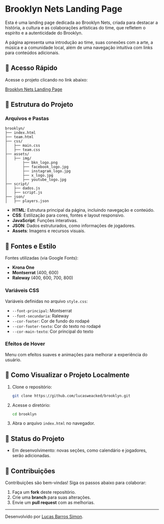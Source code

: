 # Brooklyn Nets Landing Page

Esta é uma landing page dedicada ao Brooklyn Nets, criada para destacar a história, a cultura e as colaborações artísticas do time, que refletem o espírito e a autenticidade do Brooklyn.

A página apresenta uma introdução ao time, suas conexões com a arte, a música e a comunidade local, além de uma navegação intuitiva com links para conteúdos adicionais.

## 🔗 Acesso Rápido

Acesse o projeto clicando no link abaixo:

[Brooklyn Nets Landing Page](https://lucasweacked.github.io/brooklyn/)

## 📁 Estrutura do Projeto

### Arquivos e Pastas

```
brooklyn/
├── index.html
├── team.html
├── css/
│   ├── main.css
│   ├── team.css
├── assets/
│   ├── img/
│       ├── bkn_logo.png
│       ├── facebook_logo.jpg
│       ├── instagram_logo.jpg
│       ├── x_logo.jpg
│       ├── youtube_logo.jpg
├── script/
│   ├── dados.js
│   ├── script.js
├── json/
│   ├── players.json
```

- **HTML**: Estrutura principal da página, incluindo navegação e conteúdo.
- **CSS**: Estilização para cores, fontes e layout responsivo.
- **JavaScript**: Funções interativas.
- **JSON**: Dados estruturados, como informações de jogadores.
- **Assets**: Imagens e recursos visuais.

## 🎨 Fontes e Estilo

Fontes utilizadas (via Google Fonts):
- **Krona One**
- **Montserrat** (400, 600)
- **Raleway** (400, 600, 700, 800)

### Variáveis CSS

Variáveis definidas no arquivo `style.css`:

- `--font-principal`: Montserrat
- `--font-secundaria`: Raleway
- `--cor-footer`: Cor de fundo do rodapé
- `--cor-footer-texto`: Cor do texto no rodapé
- `--cor-main-texto`: Cor principal do texto

### Efeitos de Hover

Menu com efeitos suaves e animações para melhorar a experiência do usuário.

## 🚀 Como Visualizar o Projeto Localmente

1. Clone o repositório:
   ```bash
   git clone https://github.com/lucasweacked/brooklyn.git
   ```
2. Acesse o diretório:
   ```bash
   cd brooklyn
   ```
3. Abra o arquivo `index.html` no navegador.

## 📌 Status do Projeto

- Em desenvolvimento: novas seções, como calendário e jogadores, serão adicionadas.

## 🤝 Contribuições

Contribuições são bem-vindas! Siga os passos abaixo para colaborar:

1. Faça um **fork** deste repositório.
2. Crie uma **branch** para suas alterações.
3. Envie um **pull request** com as melhorias.

---

Desenvolvido por [Lucas Barros Simon](https://github.com/lucasweacked).
